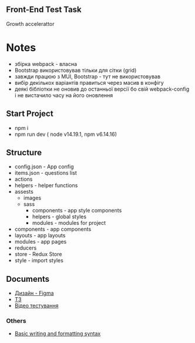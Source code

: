 ## Front-End Test Task
Growth accelerattor

# Notes
- збірка webpack - власна
- Bootstrap використовував тільки для сітки (grid)
- завжди працюю з MUI, Bootstrap - тут не використовував
- вибір декількох варіантів правиться через масив в конфігу
- деякі бібліотки не оновив до останньої версії бо свій webpack-config і не вистачило часу на його оновлення

## Start Project
- npm i
- npm run dev ( node v14.19.1, npm v6.14.16)

## Structure
- config.json - App config
- items.json - questions list
- actions
- helpers - helper functions
- assests
   - images
   - sass
     - components - app style components
     - helpers - global styles
     - modules - modules for project
- components - app components
- layouts - app layouts
- modules - app pages
- reducers
- store - Redux Store
- style - import styles

## Documents
- [Дизайн - Figma](https://www.figma.com/file/tIZEZn2HTAeSDQRzoOzvXE/Front-end-test%2C-Headway?node-id=1%3A535)
- [ТЗ](https://www.linkedin.com/dms/C4E06AQHtIkhgGuR7Lg/messaging-attachmentFile/0/1650547694248?m=AQLiRE66oXcmQgAAAYBMycNGSz6cCTG5_hpSWe-_DxF-XQJ0zH-xEF26XA&ne=1&v=beta&t=wLED_EggIwPJP8pGupymoSlp6SL2wfE1g1LRFgi5nFY)
- [Відео тестування](https://fex.net/ru/s/6yrlkaz)

### Others
- [Basic writing and formatting syntax](https://docs.github.com/en/get-started/writing-on-github/getting-started-with-writing-and-formatting-on-github/basic-writing-and-formatting-syntax)
